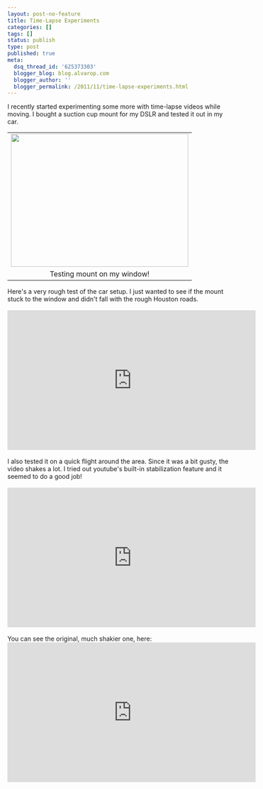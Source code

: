 ```yaml
---
layout: post-no-feature
title: Time-Lapse Experiments
categories: []
tags: []
status: publish
type: post
published: true
meta:
  dsq_thread_id: '625373303'
  blogger_blog: blog.alvarop.com
  blogger_author: ''
  blogger_permalink: /2011/11/time-lapse-experiments.html
---
```

I recently started experimenting some more with time-lapse videos while moving. I bought a suction cup mount for my DSLR and tested it out in my car.<br /><table align="center" cellpadding="0" cellspacing="0" class="tr-caption-container" style="margin-left: auto; margin-right: auto; text-align: center;"><tbody><tr><td style="text-align: center;"><a href="http://3.bp.blogspot.com/-R3fC2Ger_JM/Tssdw5OyXrI/AAAAAAAAAt0/PmDahCUxCIg/s1600/camera_on_window.jpg" imageanchor="1" style="margin-left: auto; margin-right: auto;"><img border="0" height="300" src="http://3.bp.blogspot.com/-R3fC2Ger_JM/Tssdw5OyXrI/AAAAAAAAAt0/PmDahCUxCIg/s400/camera_on_window.jpg" width="400" /></a></td></tr><tr><td class="tr-caption" style="text-align: center;">Testing mount on my window!</td></tr></tbody></table><div style="text-align: left;">Here's a very rough test of the car setup. I just wanted to see if the mount stuck to the window and didn't fall with the rough Houston roads.&nbsp;</div><div style="text-align: center;"><br /></div><div style="text-align: center;"><iframe allowfullscreen="" frameborder="0" height="315" src="http://www.youtube.com/embed/k0tuxrklQF4?hd=1" width="560"></iframe></div><div style="text-align: center;"><br /></div>I also tested it on a quick flight around the area. Since it was a bit gusty, the video shakes a lot. I tried out youtube's built-in stabilization feature and it seemed to do a good job!<br /><br /><div style="text-align: center;"><iframe allowfullscreen="" frameborder="0" height="315" src="http://www.youtube.com/embed/cN5WjsQffzE?rel=0&amp;hd=1" width="560"></iframe></div><br />You can see the original, much shakier one, here:<br /><div style="text-align: center;"><iframe allowfullscreen="" frameborder="0" height="315" src="http://www.youtube.com/embed/0xyI67j8y9k?rel=0&amp;hd=1" width="560"></iframe></div>
